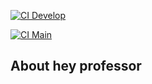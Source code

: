 [![CI Develop](https://github.com/XavielCesarJoao/hey-professor/actions/workflows/laravel.yml/badge.svg?branch=develop)](https://github.com/XavielCesarJoao/hey-professor/actions/workflows/laravel.yml)

[![CI Main](https://github.com/XavielCesarJoao/hey-professor/actions/workflows/laravel.yml/badge.svg?branch=main)](https://github.com/XavielCesarJoao/hey-professor/actions/workflows/laravel.yml)

## About hey professor
